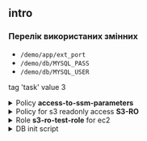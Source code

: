 
## intro
### Перелік використаних змінних
- `/demo/app/ext_port` 
- `/demo/db/MYSQL_PASS`
- `/demo/db/MYSQL_USER`

tag 'task' value 3


<details>
	<summary>Policy <b>access-to-ssm-parameters</b></summary>
	```markdown
	# Policy

	```json
	{
		"Version": "2012-10-17",
		"Statement": [
			{
				"Sid": "SSMListParams",
				"Effect": "Allow",
				"Action": [
					"ssm:DescribeParameters"
				],
				"Resource": "*"
			},
			{
				"Sid": "SSMGetParams",
				"Effect": "Allow",
				"Action": [
					"ssm:GetParameter",
					"ssm:GetParameters"
				],
				"Resource": "arn:aws:ssm:eu-central-1:872907144139:parameter/demo/db/*",
				"Condition": {
					"StringEquals": {
						"aws:PrincipalTag/Project": "demo-ssm"
					}
				}
			}
		]
	}
</details>
<details>
	<summary>Policy for s3 readonly access <b>S3-RO</b></summary>
	```markdown
		# Policy

	```json
		{
			"Version": "2012-10-17",
			"Statement": [
				{
					"Sid": "SSMListParams",
					"Effect": "Allow",
					"Action": [
						"s3:DescribeJob",
						"s3:Get*",
						"s3:List*"
					],
					"Resource": "*"
				}
			]
		}
</details>
<details>
	<summary>Role <b>s3-ro-test-role</b> for ec2</summary>
	```markdown
		# Role s3-ro-test-role for EC2

	```json
		{
			"Version": "2012-10-17",
			"Statement": [
				{
					"Effect": "Allow",
					"Principal": {
						"Service": "ec2.amazonaws.com"
					},
					"Action": "sts:AssumeRole"
				}
			]
		}
	```
</details>
<details>
	<summary>DB init script</summary>
	```markdown

	```bash
		#!/bin/bash

		# Update package index
		sudo apt-get update

		# Install MariaDB
		sudo apt-get install mariadb-server awscli -y

		# Start MariaDB service
		sudo systemctl start mariadb

		# Enable MariaDB to start on boot
		sudo systemctl enable mariadb

		# Get parameters from AWS Systems Manager Parameter Store
		MYSQL_USER=$(aws ssm get-parameter --name "/demo/db/MYSQL_USER" --query "Parameter.Value" --output text --with-decryption)
		MYSQL_PASS=$(aws ssm get-parameter --name "/demo/db/MYSQL_PASS" --query "Parameter.Value" --output text --with-decryption)

		# Set root password for MariaDB 
		sudo mysqladmin -u root password "${MYSQL_PASS}"

		# Create a new database
		sudo mysql -u root -p"${MYSQL_PASS}" -e "CREATE DATABASE hillelDB;"

		# Create a new user
		sudo mysql -u root -p"${MYSQL_PASS}" -e "CREATE USER '${MYSQL_USER}'@'localhost' IDENTIFIED BY '${MYSQL_PASS}';"

		# Grant privileges to the new user for the new database
		sudo mysql -u root -p"${MYSQL_PASS}" -e "GRANT ALL PRIVILEGES ON hillelDB.* TO '${MYSQL_USER}'@'localhost';"

		# Flush privileges
		sudo mysql -u root -p"${MYSQL_PASS}" -e "FLUSH PRIVILEGES;"

		# Restart MariaDB service
		sudo systemctl restart mariadb

		echo "MariaDB installation, database creation, and user setup completed."
	```

</details>